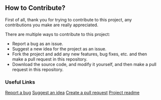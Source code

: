 ## How to Contribute?
First of all, thank you for trying to contribute to this project, any contributions you make are really appreciated.

There are multiple ways to contribute to this project:
- Report a bug as an issue.
- Suggest a new idea for the project as an issue.
- Fork the project and add any new features, bug fixes, etc. and then make a pull request in this repository.
- Download the source code, and modify it yourself, and then make a pull request in this repository.

### Useful Links
[Report a bug](https://github.com/EloyEspinosa/Weather.NET/issues/new?assignees=&labels=&template=bug_report.md&title=)
[Suggest an idea](https://github.com/EloyEspinosa/Weather.NET/issues/new?assignees=&labels=&template=feature_request.md&title=)
[Create a pull request](https://github.com/EloyEspinosa/Weather.NET/compare)
[Project readme](https://github.com/EloyEspinosa/Weather.NET/blob/main/README.md)